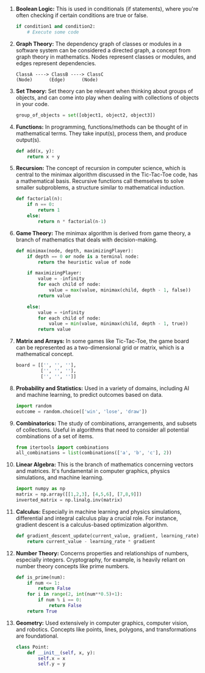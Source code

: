 1. **Boolean Logic:** This is used in conditionals (if statements), where you're often checking if certain conditions are true or false. 

    ```python
    if condition1 and condition2:
        # Execute some code
    ```

2. **Graph Theory:** The dependency graph of classes or modules in a software system can be considered a directed graph, a concept from graph theory in mathematics. Nodes represent classes or modules, and edges represent dependencies.

    ```plain
    ClassA ----> ClassB ----> ClassC
    (Node)      (Edge)      (Node)
    ```

3. **Set Theory:** Set theory can be relevant when thinking about groups of objects, and can come into play when dealing with collections of objects in your code.

    ```python
    group_of_objects = set([object1, object2, object3])
    ```

4. **Functions:** In programming, functions/methods can be thought of in mathematical terms. They take input(s), process them, and produce output(s).

    ```python
    def add(x, y):
        return x + y
    ```

5. **Recursion:** The concept of recursion in computer science, which is central to the minimax algorithm discussed in the Tic-Tac-Toe code, has a mathematical basis. Recursive functions call themselves to solve smaller subproblems, a structure similar to mathematical induction.

    ```python
    def factorial(n):
        if n == 0:
            return 1
        else:
            return n * factorial(n-1)
    ```

6. **Game Theory:** The minimax algorithm is derived from game theory, a branch of mathematics that deals with decision-making.

    ```python
    def minimax(node, depth, maximizingPlayer):
        if depth == 0 or node is a terminal node:
            return the heuristic value of node

        if maximizingPlayer:
            value = -infinity
            for each child of node:
                value = max(value, minimax(child, depth - 1, false))
            return value

        else:
            value = +infinity
            for each child of node:
                value = min(value, minimax(child, depth - 1, true))
            return value
    ```

7. **Matrix and Arrays:** In some games like Tic-Tac-Toe, the game board can be represented as a two-dimensional grid or matrix, which is a mathematical concept.

    ```python
    board = [['', '', ''],
             ['', '', ''],
             ['', '', '']]
    ```

8. **Probability and Statistics:** Used in a variety of domains, including AI and machine learning, to predict outcomes based on data.

    ```python
    import random
    outcome = random.choice(['win', 'lose', 'draw'])
    ```

9. **Combinatorics:** The study of combinations, arrangements, and subsets of collections. Useful in algorithms that need to consider all potential combinations of a set of items.

    ```python
    from itertools import combinations
    all_combinations = list(combinations(['a', 'b', 'c'], 2))
    ```

10. **Linear Algebra:** This is the branch of mathematics concerning vectors and matrices. It's fundamental in computer graphics, physics simulations, and machine learning.

    ```python
    import numpy as np
    matrix = np.array([[1,2,3], [4,5,6], [7,8,9]])
    inverted_matrix = np.linalg.inv(matrix)
    ```

11. **Calculus:** Especially in machine learning and physics simulations, differential and integral calculus play a crucial role. For instance, gradient descent is a calculus-based optimization algorithm.

    ```python
    def gradient_descent_update(current_value, gradient, learning_rate):
        return current_value - learning_rate * gradient
    ```

12. **Number Theory:** Concerns properties and relationships of numbers, especially integers. Cryptography, for example, is heavily reliant on number theory concepts like prime numbers.

    ```python
    def is_prime(num):
        if num <= 1:
            return False
        for i in range(2, int(num**0.5)+1):
            if num % i == 0:
                return False
        return True
    ```

13. **Geometry:** Used extensively in computer graphics, computer vision, and robotics. Concepts like points, lines, polygons, and transformations are foundational.

    ```python
    class Point:
        def __init__(self, x, y):
            self.x = x
            self.y = y
    ```
